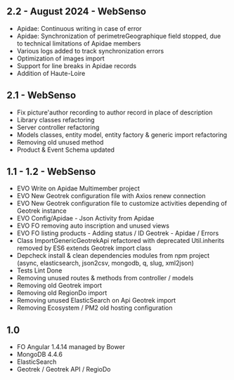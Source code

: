 ## 2.2 - August 2024 - WebSenso

- Apidae: Continuous writing in case of error
- Apidae: Synchronization of perimetreGeographique field stopped, due to technical limitations of Apidae members
- Various logs added to track synchronization errors
- Optimization of images import
- Support for line breaks in Apidae records
- Addition of Haute-Loire

## 2.1 - WebSenso
- Fix picture'author recording to author record in place of description
- Library classes refactoring
- Server controller refactoring
- Models classes, entity model, entity factory & generic import refactoring
- Removing old unused method
- Product & Event Schema updated

## 1.1 - 1.2 - WebSenso
- EVO Write on Apidae Multimember project
- EVO New Geotrek configuration file with Axios renew connection
- EVO New Geotrek configuration file to customize activities depending of Geotrek instance
- EVO Config/Apidae - Json Activity from Apidae
- EVO FO removing auto inscription and unused views
- EVO FO listing products - Adding status / ID Geotrek - Apidae / Errors
- Class ImportGenericGeotrekApi refactored with deprecated Util.inherits removed by ES6 extends Geotrek import class
- Depcheck install & clean dependencies modules from npm project (async, elasticsearch, json2csv, mongodb, q, slug, xml2json)
- Tests Lint Done
- Removing unused routes & methods from controller / models
- Removing old Geotrek import 
- Removing old RegionDo import
- Removing unused ElasticSearch on Api Geotrek import
- Removing Ecosystem / PM2 old hosting configuration

## 1.0
- FO Angular 1.4.14 managed by Bower
- MongoDB 4.4.6
- ElasticSearch
- Geotrek / Geotrek API / RegioDo

